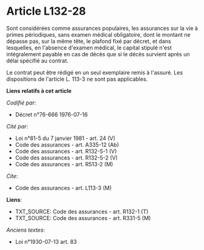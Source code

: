 # Article L132-28

Sont considérées comme assurances populaires, les assurances sur la vie à primes périodiques, sans examen médical
obligatoire, dont le montant ne dépasse pas, sur la même tête, le plafond fixé par décret, et dans lesquelles, en l'absence
d'examen médical, le capital stipulé n'est intégralement payable en cas de décès que si le décès survient après un délai
spécifié au contrat.

Le contrat peut être rédigé en un seul exemplaire remis à l'assuré. Les dispositions de l'article L. 113-3 ne sont pas
applicables.

**Liens relatifs à cet article**

_Codifié par_:

  - Décret n°76-666 1976-07-16

_Cité par_:

  - Loi n°81-5 du 7 janvier 1981 - art. 24 (V)
  - Code des assurances - art. A335-12 (Ab)
  - Code des assurances - art. R132-5-1 (V)
  - Code des assurances - art. R132-5-2 (V)
  - Code des assurances - art. R513-2 (M)

_Cite_:

  - Code des assurances - art. L113-3 (M)

**Liens**:

  - TXT_SOURCE: Code des assurances - art. R132-1 (T)
  - TXT_SOURCE: Code des assurances - art. R331-5 (M)

_Anciens textes_:

  - Loi n°1930-07-13 art. 83
